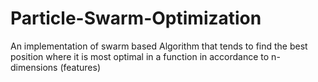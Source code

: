 # Particle-Swarm-Optimization
An implementation of swarm based Algorithm that tends to find the best position where it is most optimal in a function in accordance to n-dimensions (features)
